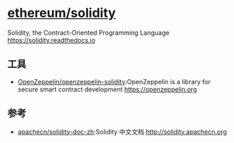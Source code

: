 # [ethereum/solidity](https://github.com/ethereum/solidity)

Solidity, the Contract-Oriented Programming Language https://solidity.readthedocs.io

## 工具

* [OpenZeppelin/openzeppelin-solidity](https://github.com/OpenZeppelin/openzeppelin-solidity):OpenZeppelin is a library for secure smart contract development https://openzeppelin.org

## 参考

* [apachecn/solidity-doc-zh](https://github.com/apachecn/solidity-doc-zh):Solidity 中文文档 http://solidity.apachecn.org
